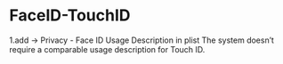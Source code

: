 # FaceID-TouchID
1.add -> Privacy - Face ID Usage Description in plist 
The system doesn’t require a comparable usage description for Touch ID.
